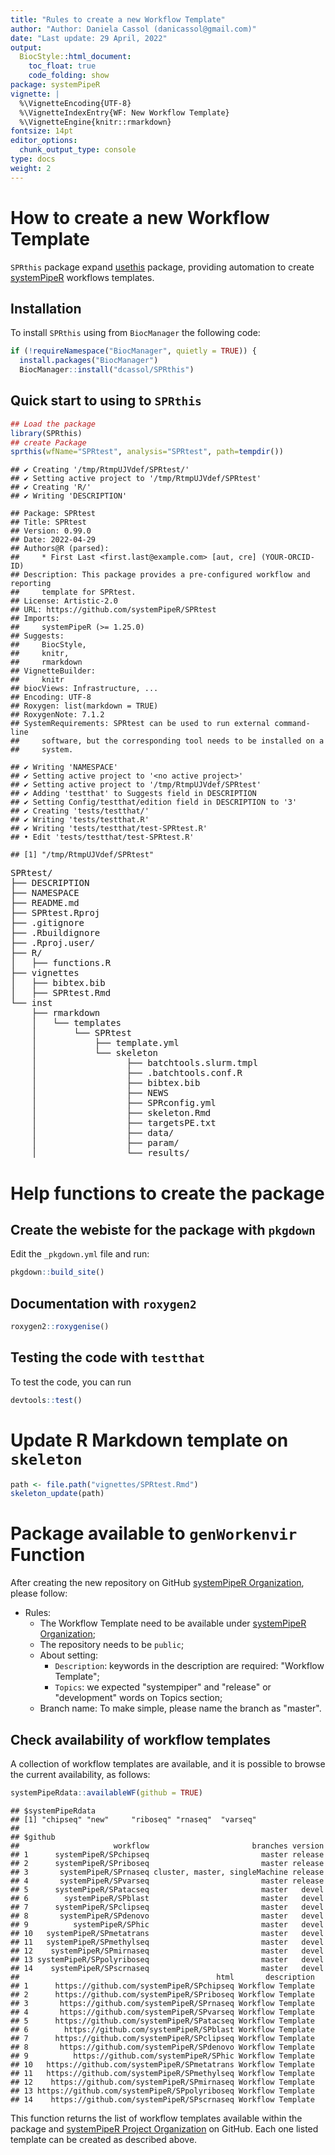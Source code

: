 ```yaml
---
title: "Rules to create a new Workflow Template" 
author: "Author: Daniela Cassol (danicassol@gmail.com)"
date: "Last update: 29 April, 2022" 
output:
  BiocStyle::html_document:
    toc_float: true
    code_folding: show
package: systemPipeR
vignette: |
  %\VignetteEncoding{UTF-8}
  %\VignetteIndexEntry{WF: New Workflow Template}
  %\VignetteEngine{knitr::rmarkdown}
fontsize: 14pt
editor_options: 
  chunk_output_type: console
type: docs
weight: 2
---
```




# How to create a new Workflow Template

`SPRthis` package expand [usethis](https://github.com/r-lib/usethis) package, providing automation to create [systemPipeR](https://github.com/tgirke/systemPipeR) workflows templates.

## Installation 

To install `SPRthis` using from `BiocManager` the following code:


```r
if (!requireNamespace("BiocManager", quietly = TRUE)) {
  install.packages("BiocManager")
  BiocManager::install("dcassol/SPRthis")
```

## Quick start to using to `SPRthis`


```r
## Load the package
library(SPRthis)
## create Package
sprthis(wfName="SPRtest", analysis="SPRtest", path=tempdir())
```

```
## ✔ Creating '/tmp/RtmpUJVdef/SPRtest/'
## ✔ Setting active project to '/tmp/RtmpUJVdef/SPRtest'
## ✔ Creating 'R/'
## ✔ Writing 'DESCRIPTION'
```

```
## Package: SPRtest
## Title: SPRtest
## Version: 0.99.0
## Date: 2022-04-29
## Authors@R (parsed):
##     * First Last <first.last@example.com> [aut, cre] (YOUR-ORCID-ID)
## Description: This package provides a pre-configured workflow and reporting
##     template for SPRtest.
## License: Artistic-2.0
## URL: https://github.com/systemPipeR/SPRtest
## Imports:
##     systemPipeR (>= 1.25.0)
## Suggests:
##     BiocStyle,
##     knitr,
##     rmarkdown
## VignetteBuilder:
##     knitr
## biocViews: Infrastructure, ...
## Encoding: UTF-8
## Roxygen: list(markdown = TRUE)
## RoxygenNote: 7.1.2
## SystemRequirements: SPRtest can be used to run external command-line
##     software, but the corresponding tool needs to be installed on a
##     system.
```

```
## ✔ Writing 'NAMESPACE'
## ✔ Setting active project to '<no active project>'
## ✔ Setting active project to '/tmp/RtmpUJVdef/SPRtest'
## ✔ Adding 'testthat' to Suggests field in DESCRIPTION
## ✔ Setting Config/testthat/edition field in DESCRIPTION to '3'
## ✔ Creating 'tests/testthat/'
## ✔ Writing 'tests/testthat.R'
## ✔ Writing 'tests/testthat/test-SPRtest.R'
## • Edit 'tests/testthat/test-SPRtest.R'
```

```
## [1] "/tmp/RtmpUJVdef/SPRtest"
```

<pre>
SPRtest/  
├── DESCRIPTION 
├── NAMESPACE 
├── README.md 
├── SPRtest.Rproj 
├── .gitignore
├── .Rbuildignore
├── .Rproj.user/  
├── R/
│   ├── functions.R
├── vignettes 
│   ├── bibtex.bib
│   ├── SPRtest.Rmd  
└── inst 
    ├── rmarkdown 
    │   └── templates
    │       └── SPRtest
    │           ├── template.yml
    │           └── skeleton
    │                 ├── batchtools.slurm.tmpl
    │                 ├── .batchtools.conf.R
    │                 ├── bibtex.bib 
    │                 ├── NEWS
    │                 ├── SPRconfig.yml
    │                 ├── skeleton.Rmd 
    │                 ├── targetsPE.txt 
    │                 ├── data/
    │                 ├── param/
    │                 └── results/
</pre>

# Help functions to create the package

## Create the webiste for the package with `pkgdown`

Edit the `_pkgdown.yml` file and run:


```r
pkgdown::build_site() 
```

## Documentation with `roxygen2`


```r
roxygen2::roxygenise()
```

## Testing the code with `testthat`

To test the code, you can run


```r
devtools::test()
```

# Update R Markdown template on `skeleton`


```r
path <- file.path("vignettes/SPRtest.Rmd")
skeleton_update(path)
```

# Package available to `genWorkenvir` Function

After creating the new repository on GitHub [systemPipeR Organization](https://github.com/systemPipeR), 
please follow:

 - Rules:
    - The Workflow Template need to be available under [systemPipeR Organization](https://github.com/systemPipeR/);
    - The repository needs to be `public`;
    - About setting: 
        - `Description`: keywords in the description are required: "Workflow Template";
        - `Topics`: we expected "systempiper" and "release" or "development" words on Topics section;
    - Branch name: To make simple, please name the branch as "master".

## Check availability of workflow templates 

A collection of workflow templates are available, and it is possible to browse the 
current availability, as follows:


```r
systemPipeRdata::availableWF(github = TRUE)
```

```
## $systemPipeRdata
## [1] "chipseq" "new"     "riboseq" "rnaseq"  "varseq" 
## 
## $github
##                     workflow                       branches version
## 1      systemPipeR/SPchipseq                         master release
## 2      systemPipeR/SPriboseq                         master release
## 3       systemPipeR/SPrnaseq cluster, master, singleMachine release
## 4       systemPipeR/SPvarseq                         master release
## 5      systemPipeR/SPatacseq                         master   devel
## 6        systemPipeR/SPblast                         master   devel
## 7      systemPipeR/SPclipseq                         master   devel
## 8       systemPipeR/SPdenovo                         master   devel
## 9          systemPipeR/SPhic                         master   devel
## 10   systemPipeR/SPmetatrans                         master   devel
## 11   systemPipeR/SPmethylseq                         master   devel
## 12    systemPipeR/SPmirnaseq                         master   devel
## 13 systemPipeR/SPpolyriboseq                         master   devel
## 14    systemPipeR/SPscrnaseq                         master   devel
##                                            html       description
## 1      https://github.com/systemPipeR/SPchipseq Workflow Template
## 2      https://github.com/systemPipeR/SPriboseq Workflow Template
## 3       https://github.com/systemPipeR/SPrnaseq Workflow Template
## 4       https://github.com/systemPipeR/SPvarseq Workflow Template
## 5      https://github.com/systemPipeR/SPatacseq Workflow Template
## 6        https://github.com/systemPipeR/SPblast Workflow Template
## 7      https://github.com/systemPipeR/SPclipseq Workflow Template
## 8       https://github.com/systemPipeR/SPdenovo Workflow Template
## 9          https://github.com/systemPipeR/SPhic Workflow Template
## 10   https://github.com/systemPipeR/SPmetatrans Workflow Template
## 11   https://github.com/systemPipeR/SPmethylseq Workflow Template
## 12    https://github.com/systemPipeR/SPmirnaseq Workflow Template
## 13 https://github.com/systemPipeR/SPpolyriboseq Workflow Template
## 14    https://github.com/systemPipeR/SPscrnaseq Workflow Template
```

This function returns the list of workflow templates available within the package 
and [systemPipeR Project Organization](https://github.com/systemPipeR) on GitHub. Each one 
listed template can be created as described above. 

